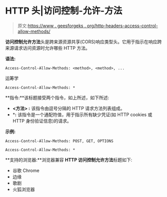 # HTTP 头|访问控制-允许-方法

> 原文:[https://www . geesforgeks . org/http-headers-access-control-allow-methods/](https://www.geeksforgeeks.org/http-headers-access-control-allow-methods/)

**访问控制允许方法**头是跨来源资源共享(CORS)响应类型头。它用于指示在响应跨来源请求访问资源时允许哪些 HTTP 方法。

**语法:**

```
Access-Control-Allow-Methods: <method>, <method>, ...

```

运筹学

```
Access-Control-Allow-Methods: *

```

**指令:**该标题接受两个指令，如上所述，如下所述:

*   **<方法> :** 该指令由逗号分隔的 HTTP 请求方法列表组成。
*   ***:** 该指令是一个通配符值，用于指示所有缺少凭证(如 HTTP cookies 或 HTTP 身份验证信息)的请求。

**示例:**

```
Access-Control-Allow-Methods: POST, GET, OPTIONS 

```

```
Access-Control-Allow-Methods: *

```

**支持的浏览器:**浏览器兼容 **HTTP 访问控制允许方法**标题如下:

*   谷歌 Chrome
*   边缘
*   歌剧
*   火狐浏览器